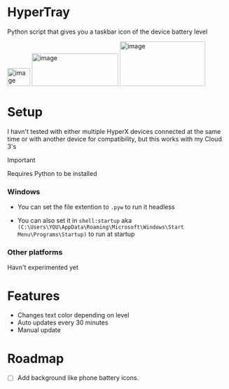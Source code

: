 # HyperTray
Python script that gives you a taskbar icon of the device battery level


<img width="52" height="41" alt="image" src="https://github.com/user-attachments/assets/5b9aeb07-c562-4c0e-b426-4b7b20835225" />

<img width="197" height="75" alt="image" src="https://github.com/user-attachments/assets/c960929a-a6d1-4b6f-8be2-e2de827a0de8" />

<img width="195" height="102" alt="image" src="https://github.com/user-attachments/assets/dba00c76-d81e-434e-aa13-deac87225561" />

# Setup
I havn't tested with either multiple HyperX devices connected at the same time or with another device for compatibility, but this works with my Cloud 3's

> [!IMPORTANT]
Requires Python to be installed

### Windows
- You can set the file extention to `.pyw` to run it headless

- You can also set it in `shell:startup` aka `(C:\Users\YOU\AppData\Roaming\Microsoft\Windows\Start Menu\Programs\Startup)` to run at startup

### Other platforms
Havn't experimented yet

# Features
- Changes text color depending on level
- Auto updates every 30 minutes
- Manual update

# Roadmap
- [ ] Add background like phone battery icons.

